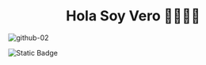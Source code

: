 <h1 align="center">Hola Soy Vero 👋🏽👋🏽</h1>

![github-02](https://github.com/user-attachments/assets/b2109235-b37c-4332-8fcc-19f109ba848b)


<img alt="Static Badge" src="https://img.shields.io/badge/https%3A%2F%2Fwww.linkedin.com%2Fin%2Fveronica-campero-frontend%2F?style=flat-square&label=Vero&labelColor=blue&color=white">
